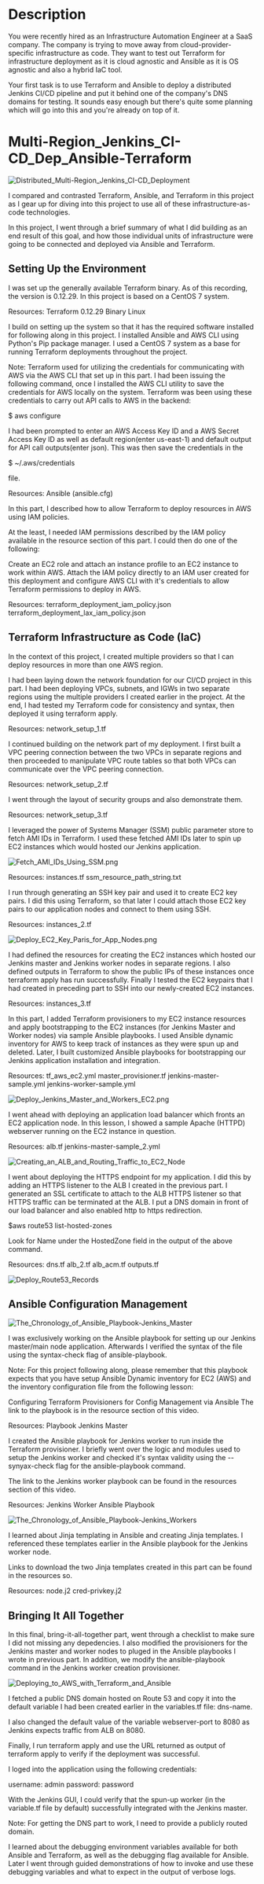 # Description

You were recently hired as an Infrastructure Automation Engineer at a SaaS company. The company is trying to move away from cloud-provider-specific infrastructure as code. They want to test out Terraform for infrastructure deployment as it is cloud agnostic and Ansible as it is OS agnostic and also a hybrid IaC tool.

Your first task is to use Terraform and Ansible to deploy a distributed Jenkins CI/CD pipeline and put it behind one of the company's DNS domains for testing. It sounds easy enough but there's quite some planning which will go into this and you're already on top of it.
# Multi-Region_Jenkins_CI-CD_Dep_Ansible-Terraform

![Distributed_Multi-Region_Jenkins_CI-CD_Deployment](images/1Distributed_Multi-Region_Jenkins_CI-CD_Deployment.png "Distributed_Multi-Region_Jenkins_CI-CD_Deployment")

I compared and contrasted Terraform, Ansible, and Terraform in this project as I gear up for diving into this project to use all of these infrastructure-as-code technologies.

In this project, I went through a brief summary of what I did building as an end result of this goal, and how those individual units of infrastructure were going to be connected and deployed via Ansible and Terraform.

## Setting Up the Environment

I was set up the generally available Terraform binary. As of this recording, the version is 0.12.29. In this project is based on a CentOS 7 system.

Resources:
Terraform 0.12.29 Binary Linux

I build on setting up the system so that it has the required software installed for following along in this project. I installed Ansible and AWS CLI using Python's Pip package manager. I used a CentOS 7 system as a base for running Terraform deployments throughout the project.

Note: Terraform used for utilizing the credentials for communicating with AWS via the AWS CLI that set up in this part. I had been issuing the following command, once I installed the AWS CLI utility to save the credentials for AWS locally on the system. Terraform was been using these credentials to carry out API calls to AWS in the backend:

$ aws configure

I had been prompted to enter an AWS Access Key ID and a AWS Secret Access Key ID as well as default region(enter us-east-1) and default output for API call outputs(enter json). This was then save the credentials in the 

$ ~/.aws/credentials 

file.

Resources:
Ansible (ansible.cfg)



In this part, I described how to allow Terraform to deploy resources in AWS using IAM policies.

At the least, I needed IAM permissions described by the IAM policy available in the resource section of this part. I could then do one of the following:

Create an EC2 role and attach an instance profile to an EC2 instance to work within AWS.
Attach the IAM policy directly to an IAM user created for this deployment and configure AWS CLI with it's credentials to allow Terraform permissions to deploy in AWS.

Resources:
terraform_deployment_iam_policy.json
terraform_deployment_lax_iam_policy.json
## Terraform Infrastructure as Code (IaC)

In the context of this project, I created multiple providers so that I can deploy resources in more than one AWS region.

I had been laying down the network foundation for our CI/CD project in this part. I had been deploying VPCs, subnets, and IGWs in two separate regions using the multiple providers I created earlier in the project. At the end, I had tested my Terraform code for consistency and syntax, then deployed it using terraform apply.

Resources:
network_setup_1.tf

I continued building on the network part of my deployment. I first built a VPC peering connection between the two VPCs in separate regions and then proceeded to manipulate VPC route tables so that both VPCs can communicate over the VPC peering connection.  

Resources:
network_setup_2.tf

I went through the layout of security groups and also demonstrate them.  

Resources:
network_setup_3.tf

I leveraged the power of Systems Manager (SSM) public parameter store to fetch AMI IDs in Terraform. I used these fetched AMI IDs later to spin up EC2 instances which would hosted our Jenkins application.

![Fetch_AMI_IDs_Using_SSM.png](images/2Fetch_AMI_IDs_Using_SSM.png "Fetch_AMI_IDs_Using_SSM")

Resources:
instances.tf
ssm_resource_path_string.txt


I run through generating an SSH key pair and used it to create EC2 key pairs. I did this using Terraform, so that later I could attach those EC2 key pairs to our application nodes and connect to them using SSH.

Resources:
instances_2.tf

![Deploy_EC2_Key_Paris_for_App_Nodes.png](images/3Deploy_EC2_Key_Paris_for_App_Nodes.png "Deploy_EC2_Key_Paris_for_App_Nodes")

I had defined the resources for creating the EC2 instances which hosted our Jenkins master and Jenkins worker nodes in separate regions. I also defined outputs in Terraform to show the public IPs of these instances once terraform apply has run successfully. Finally I tested the EC2 keypairs that I had created in preceding part to SSH into our newly-created EC2 instances.  

Resources:
instances_3.tf


In this part, I added Terraform provisioners to my EC2 instance resources and apply bootstrapping to the EC2 instances (for Jenkins Master and Worker nodes) via sample Ansible playbooks. I used Ansible dynamic inventory for AWS to keep track of instances as they were spun up and deleted. Later, I built customized Ansible playbooks for bootstrapping our Jenkins application installation and integration.  

Resources:
tf_aws_ec2.yml
master_provisioner.tf
jenkins-master-sample.yml
jenkins-worker-sample.yml

![Deploy_Jenkins_Master_and_Workers_EC2.png](images/4Deploy_Jenkins_Master_and_Workers_EC2.png "Deploy_Jenkins_Master_and_Workers_EC2")

I went ahead with deploying an application load balancer which fronts an EC2 application node. In this lesson, I showed a sample Apache (HTTPD) webserver running on the EC2 instance in question.  

Resources:
alb.tf
jenkins-master-sample_2.yml

![Creating_an_ALB_and_Routing_Traffic_to_EC2_Node](images/5Creating_an_ALB_and_Routing_Traffic_to_EC2_Node.png "Creating_an_ALB_and_Routing_Traffic_to_EC2_Node")

I went about deploying the HTTPS endpoint for my application. I did this by adding an HTTPS listener to the ALB I created in the previous part. I generated an SSL certificate to attach to the ALB HTTPS listener so that HTTPS traffic can be terminated at the ALB. I put a DNS domain in front of our load balancer and also enabled http to https redirection.

$aws route53 list-hosted-zones

Look for Name under the HostedZone field in the output of the above command.  

Resources:
dns.tf
alb_2.tf
alb_acm.tf
outputs.tf

![Deploy_Route53_Records](images/6Deploy_Route53_Records.png "Deploy_Route53_Records")
## Ansible Configuration Management

![The_Chronology_of_Ansible_Playbook-Jenkins_Master](images/7The_Chronology_of_Ansible_Playbook-Jenkins_Master.png "The_Chronology_of_Ansible_Playbook-Jenkins_Master")

I was exclusively working on the Ansible playbook for setting up our Jenkins master/main node application. Afterwards I verified the syntax of the file using the syntax-check flag of ansible-playbook.

Note: For this project following along, please remember that this playbook expects that you have setup Ansible Dynamic inventory for EC2 (AWS) and the inventory configuration file from the following lesson:

Configuring Terraform Provisioners for Config Management via Ansible
The link to the playbook is in the resource section of this video.  

Resources:
Playbook Jenkins Master

I created the Ansible playbook for Jenkins worker to run inside the Terraform provisioner. I briefly went over the logic and modules used to setup the Jenkins worker and checked it's syntax validity using the --synyax-check flag for the ansible-playbook command.

The link to the Jenkins worker playbook can be found in the resources section of this video.

Resources:
Jenkins Worker Ansible Playbook

![The_Chronology_of_Ansible_Playbook-Jenkins_Workers](images/8The_Chronology_of_Ansible_Playbook-Jenkins_Workers.png "The_Chronology_of_Ansible_Playbook-Jenkins_Workers")


I learned about Jinja templating in Ansible and creating Jinja templates. I referenced these templates earlier in the Ansible playbook for the Jenkins worker node.

Links to download the two Jinja templates created in this part can be found in the resources so.  

Resources:
node.j2
cred-privkey.j2

## Bringing It All Together

In this final, bring-it-all-together part, went through a checklist to make sure I did not missing any depedencies. I also modified the provisioners for the Jenkins master and worker nodes to pluged in the Ansible playbooks I wrote in previous part. In addition, we modify the ansible-playbook command in the Jenkins worker creation provisioner.

![Deploying_to_AWS_with_Terraform_and_Ansible](images/9Deploying_to_AWS_with_Terraform_and_Ansible.png "Deploying_to_AWS_with_Terraform_and_Ansible")

I fetched a public DNS domain hosted on Route 53 and copy it into the default variable I had been created earlier in the variables.tf file: dns-name.



I also changed the default value of the variable webserver-port to 8080 as Jenkins expects traffic from ALB on 8080.

Finally, I run terraform apply and use the URL returned as output of terraform apply to verify if the deployment was successful.

I loged into the application using the following credentials:

username: admin
password: password

With the Jenkins GUI, I could verify that the spun-up worker (in the variable.tf file by default) successfully integrated with the Jenkins master.

Note: For getting the DNS part to work, I need to provide a publicly routed domain.

I learned about the debugging environment variables available for both Ansible and Terraform, as well as the debugging flag available for Ansible. Later I went through guided demonstrations of how to invoke and use these debugging variables and what to expect in the output of verbose logs.